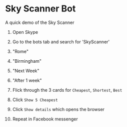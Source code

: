 # Sky Scanner Bot
A quick demo of the Sky Scanner

1. Open Skype

2. Go to the bots tab and search for 'SkyScanner'

3. "Rome"

4. "Birmingham"

5. "Next Week"

6. "After 1 week"

7. Flick through the 3 cards for `Cheapest`, `Shortest`, `Best`

8. Click `Show 5 Cheapest`

9. Click `Show details` which opens the browser

10. Repeat in Facebook messenger
